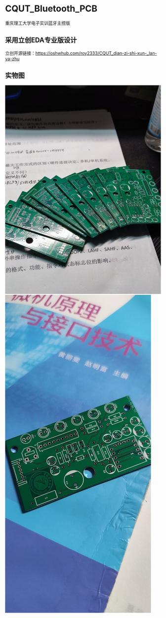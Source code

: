 # CQUT_Bluetooth_PCB
重庆理工大学电子实训蓝牙主控版

## 采用立创EDA专业版设计
立创开源链接：https://oshwhub.com/roy2333/CQUT_dian-zi-shi-xun-_lan-ya-zhu
## 实物图
![image](https://github.com/Royfor12/CQUT_Bluetooth_PCB/blob/main/Cache_36e12d77f98295f0.jpg)
![image](https://github.com/Royfor12/CQUT_Bluetooth_PCB/blob/main/Cache_-1d58c4a3c0987b2f.jpg)
